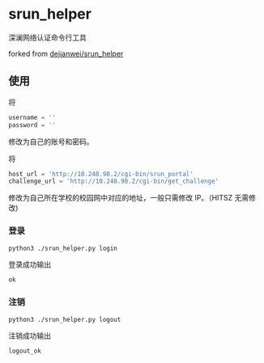 # srun_helper
深澜网络认证命令行工具

forked from [dejianwei/srun_helper](https://github.com/dejianwei/srun_helper)

## 使用

将
```python
username = ''
password = ''
```
修改为自己的账号和密码。

将
```python
host_url = 'http://10.248.98.2/cgi-bin/srun_portal'
challenge_url = 'http://10.248.98.2/cgi-bin/get_challenge'
```
修改为自己所在学校的校园网中对应的地址，一般只需修改 IP。（HITSZ 无需修改)

### 登录

```bash
python3 ./srun_helper.py login
```

登录成功输出

```bash
ok
```

### 注销

```bash
python3 ./srun_helper.py logout
```

注销成功输出

```bash
logout_ok
```
